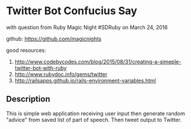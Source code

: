 # Twitter Bot Confucius Say

with question from Ruby Magic Night #SDRuby on March 24, 2016

github: https://github.com/magicnights

good resources:

1. http://www.codebycodes.com/blog/2015/08/31/creating-a-simeple-twitter-bot-with-ruby
2. http://www.rubydoc.info/gems/twitter
3. http://railsapps.github.io/rails-environment-variables.html

## Description

This is simple web application receiving user input then generate random "advice" from saved list of part of speech. Then tweet output to Twitter.   
